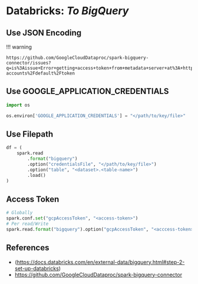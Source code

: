 # Databricks: _To BigQuery_

## Use JSON Encoding

!!! warning

    https://github.com/GoogleCloudDataproc/spark-bigquery-connector/issues?q=is%3Aissue+Error+getting+access+token+from+metadata+server+at%3A+http%3A%2F%2F169.254.169.254%2FcomputeMetadata%2Fv1%2Finstance%2Fservice-accounts%2Fdefault%2Ftoken

## Use GOOGLE_APPLICATION_CREDENTIALS

```python
import os

os.environ['GOOGLE_APPLICATION_CREDENTIALS'] = "</path/to/key/file>"
```

## Use Filepath

```python
df = (
    spark.read
        .format("bigquery")
        .option("credentialsFile", "</path/to/key/file>")
        .option("table", "<dataset>.<table-name>")
        .load()
)
```

## Access Token

```python
# Globally
spark.conf.set("gcpAccessToken", "<access-token>")
# Per read/Write
spark.read.format("bigquery").option("gcpAccessToken", "<acccess-token>")
```

## References

* (https://docs.databricks.com/en/external-data/bigquery.html#step-2-set-up-databricks)
* https://github.com/GoogleCloudDataproc/spark-bigquery-connector
